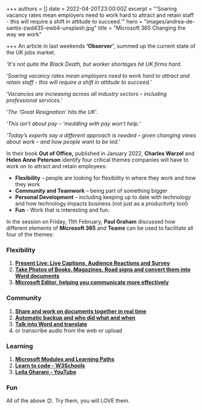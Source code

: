 +++
authors = []
date = 2022-04-20T23:00:00Z
excerpt = "‘Soaring vacancy rates mean employers need to work hard to attract and retain staff - this will require a shift in attitude to succeed.’"
hero = "images/andrea-de-santis-zwd435-ewb4-unsplash.jpg"
title = "Microsoft 365 Changing the way we work"

+++
An article in last weekends **‘Observer’**, summed up the current state of the UK jobs market.

_‘It's not quite the Black Death, but worker shortages hit UK firms hard._

‘_Soaring vacancy rates mean employers need to work hard to attract and retain staff - this will require a shift in attitude to succeed.’_

‘_Vacancies are increasing across all industry sectors – including professional services._’

‘_The ‘Great Resignation’ hits the UK_’_._

_‘This isn’t about pay – ‘meddling with pay won’t help.’_

_‘Today’s experts say a different approach is needed – given changing views about work – and how people want to be led.’_

In their book **Out of Office,** published in January 2022, **Charles Warzel** and **Helen Anne Peterson** identify four critical themes companies will have to work on to attract and retain employees:

* **Flexibility** – people are looking for flexibility in where they work and how they work
* **Community and Teamwork** – being part of something bigger
* **Personal Development** – including keeping up to date with technology and how technology impacts business (not just as a productivity tool)
* **Fun** - Work that is interesting and fun.

In the session on Friday, 11th February, **Paul Graham** discussed how different elements of **Microsoft 365** and **Teams** can be used to facilitate all four of the themes:

### **Flexibility**

1. [**Present Live: Live Captions, Audience Reactions and Survey**](https://support.microsoft.com/en-gb/office/present-live-engage-your-audience-with-live-presentations-039aa2cc-67fa-4fb5-9677-46ed8a060c8c#:\~:text=With%20Live%20Presentations%20in%20PowerPoint%2C%20audience%20members%20can,presenter%2C%20and%20navigate%20back%20to%20review%20previous%20slides.)
2. [**Take Photos of Books, Magazines, Road signs and convert them into Word documents**](https://support.microsoft.com/en-gb/office/microsoft-lens-for-android-ec124207-0049-4201-afaf-b5874a8e6f2b)
3. [**Microsoft Editor, helping you communicate more effectively**](https://www.microsoft.com/en-gb/microsoft-365/microsoft-editor)

### **Community**

1. [**Share and work on documents together in real time**](https://support.microsoft.com/en-us/office/share-and-collaborate-with-word-for-the-web-6576e645-fd66-4a9a-9472-0e5ad4605a1b#:\~:text=1%20Share%20and%20collaborate%20with%20Word%20for%20the,5%20Add%20a%20message%20%28optional%29.%206%20Select%20Send.)
2. [**Automatic backup and who did what and when**](https://support.microsoft.com/en-us/office/use-versioning-with-word-46b4d23f-b032-4837-94ab-746de8fbe6ec)
3. [**Talk into Word and translate**](https://support.microsoft.com/en-gb/office/dictate-your-documents-in-word-3876e05f-3fcc-418f-b8ab-db7ce0d11d3c)
4. or transcribe audio from the web or upload

### Learning

1. [**Microsoft Modules and Learning Paths**](https://docs.microsoft.com/en-us/learn/browse/)
2. [**Learn to code - W3Schools**](https://www.w3schools.com/)
3. [**Leila Gharani - YouTube**](https://www.youtube.com/channel/UCJtUOos_MwJa_Ewii-R3cJA)

### **Fun**

All of the above 😊. Try them, you will LOVE them.